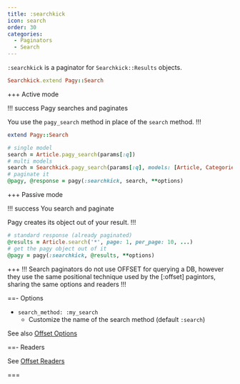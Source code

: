 ```yaml
---
title: :searchkick
icon: search
order: 30
categories:
  - Paginators
  - Search
---
```


`:searchkick` is a paginator for  `Searchkick::Results` objects.

```ruby pagy.rb (initializer)
Searchkick.extend Pagy::Search
```

+++ Active mode

!!! success Pagy searches and paginates

You use the `pagy_search` method in place of the `search` method.
!!!

```ruby Model
extend Pagy::Search
```

```ruby Controller
# single model
search = Article.pagy_search(params[:q])
# multi models
search = Searchkick.pagy_search(params[:q], models: [Article, Categories])
# paginate it
@pagy, @response = pagy(:searchkick, search, **options)
```

+++ Passive mode

!!! success You search and paginate

Pagy creates its object out of your result.
!!!

```ruby Controller
# standard response (already paginated)
@results = Article.search('*', page: 1, per_page: 10, ...)
# get the pagy object out of it
@pagy = pagy(:searchkick, @results, **options)
```

+++
!!!
Search paginators do not use OFFSET for querying a DB, however they use the same positional technique used by the [:offset] pagintors, sharing the same options and readers
!!!

==- Options

- `search_method: :my_search`
  - Customize the name of the search method (default `:search`)

See also [Offset Options](offset.md#options)

==- Readers

See [Offset Readers](offset.md#readers)

===
